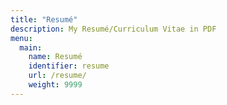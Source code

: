 ```yaml
---
title: "Resumé"
description: My Resumé/Curriculum Vitae in PDF
menu:
  main:
    name: Resumé
    identifier: resume
    url: /resume/
    weight: 9999
---
```

